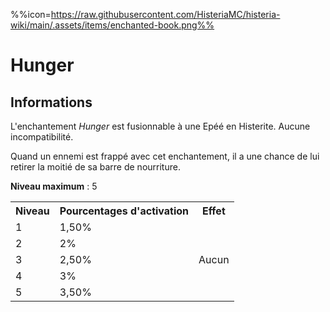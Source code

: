 %%icon=https://raw.githubusercontent.com/HisteriaMC/histeria-wiki/main/.assets/items/enchanted-book.png%%
# Hunger 

## Informations
L'enchantement *Hunger* est fusionnable à une Epéé en Histerite. Aucune incompatibilité.


Quand un ennemi est frappé avec cet enchantement, il a une chance de lui retirer la moitié de sa barre de nourriture.  

**Niveau maximum** : 5  

<table>
  <tr>
    <th>Niveau</th>
    <th>Pourcentages d'activation</th>
    <th>Effet</th>
  </tr>
  <tr>
    <td>1</td>
    <td>1,50%</td>
    <td rowspan="5">Aucun</td>
  </tr>
  <tr>
    <td>2</td>
    <td>2%</td>
  </tr>
  <tr>
    <td>3</td>
    <td>2,50%</td>
  </tr>
  <tr>
    <td>4</td>
    <td>3%</td>
  </tr>
  <tr>
    <td>5</td>
    <td>3,50%</td>
   </tr>
</table>